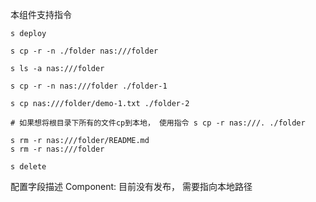 本组件支持指令
````
s deploy

s cp -r -n ./folder nas:///folder

s ls -a nas:///folder

s cp -r -n nas:///folder ./folder-1

s cp nas:///folder/demo-1.txt ./folder-2

# 如果想将根目录下所有的文件cp到本地， 使用指令 s cp -r nas:///. ./folder

s rm -r nas:///folder/README.md
s rm -r nas:///folder

s delete
````

配置字段描述
  Component: 目前没有发布， 需要指向本地路径